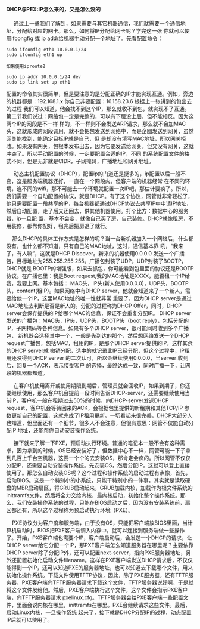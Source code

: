 #### DHCP与PEX:IP怎么来的，又是怎么没的

&nbsp;&nbsp;&nbsp;&nbsp; 通过上一章我们了解到，如果需要与其它机器通信，我们就需要一个通信地址，分配给对应的网卡。那么，如何将IP分配给网卡呢？学完这一张
你就可以使用ifcongfig 或 ip addr给机器手动分配一个地址了。先看配置命令：
```
sudo ifconfig eth1 10.0.0.1/24
sudo ifconfig eth1 up

如果使用iproute2

sudo ip addr 10.0.0.1/24 dev
sudo ip link set up eth1

```

配置的命令其实很简单，但是要注意的是分配正确的IP才能实现互通。例如，旁边的机器都是：192.168.1.x 你自己非要配置：16.158.23.6 根据上一张讲到的包出去的过程
我们可以知道，他会找不到这个IP，那么就收不到包，就实现不了互通。第二节我们说过：网络包一定是完整的，可以有下层没上层，但不能相反。因为这两个IP的网段是不一样
样的，不一样则不会发送ARP请求，那么就不会加MAC头，这就形成跨网段调用，就不会把包发送到网络中，而是企图发送到网关，虽然网关能找到，能确定目标IP就是自己，但
是却没有填写MAC地址，所以网关拒收。如果没有网关，包根本发布出去，因为它要发送给网关，但又没有网关，这就冲突了。所以手动配置的时候，一定要配置合适的IP，不同
的系统配置文件的格式不同，但是无非就是CIDR，子网掩码，广播地址和网关地址。

&nbsp;&nbsp;&nbsp;&nbsp; 动态主机配置协议（DHCP），配置ip的门道还是挺多的，ip配置以后一般不变，这是服务端机器还好，一直在一个网段内。但客户端的机器经常
在不同的环境，连不同的wifi，那不可能去一个环境就配置一次IP吧，那估计要疯了。所以，我们需要一个自动配置的协议，就是DHCP。有了这个协议，网管就非常轻松了，
他只需要配置一段共享的IP，每台机器都通过DHCP协议去共享IP中申请IP地址，然后自动配置，走了后又还回去，供其他机器使用。打个比方：数据中心的服务器，ip一旦配
置，基本不会变，就像自己买了房，自己装修。DHCP就像租房，不用装修，都帮你配好，租完后把房退了就行。

&nbsp;&nbsp;&nbsp;&nbsp;那么DHCP的具体工作方式是怎样的呢？当一台新机器加入一个网络后，什么都没有，也什么都不知道，只有自己的MAC地址，这时，通信基本靠
吼，“我来了，有人嘛”，这就是DHCP Discover。新来的机器使用0.0.0.0 发送一个广播包，目标地址为255.255.255.255。广播包封装了UDP，UDP封装了BOOTP，DHCP就是
BOOTP的增强版，如果去抓包，你可能看到包里面的协议还是BOOTP协议。在广播包里：我是Boot request,我的MAC地址是XXXX，能否租一个IP给我，我要上网。基本包括：
MAC头，IP头(新人使用0.0.0.0)，UDP头，BOOTP头，content(租IP)。如果网络中有DHCP server，他就会知道来了一个新人，需要给他一个IP，这里MAC地址的唯一性就非常
重要了，因为DHCP server是通过MAC地址去判断是否是新人的。分配的过程称为DHCP Offer，同时，DHCP server会保存提供的IP给哪个MAC的信息，保证不会重复分配IP。
DHCP server发送的广播包：MAC头，IP头，UDP头，BOOTP头（boot reply），包括分配的IP，子网掩码等各种信息。如果有多个DHCP server，很可能同时收到多个广播包，
新机器会选择其中一个，一般是先到达的那个，然后想网络发送一个DHCP request广播包，包括MAC，租用的IP，是那个DHCP server提供的IP，这样其余的DHCP server就
撤销分配，选中的就记录此IP已经分配，但这个过程中，IP租用还没得到DHCP server 的二次认可，所以会继续使用0.0.0.0，当server 收到后，回复一个ACK，表示接受客户
的选择，最终达成一致，同时广播一下，让网段的机器都知道。

&nbsp;&nbsp;&nbsp;&nbsp;  在客户机使用离开或使用期限到期后，管理员就会回收IP，如果到期了，你还要继续使用，那么客户机会提前一段时间告诉DHCP-server，还需要继续使用当前IP，客户机一般在租期过去50%的时候，向DHCP-server发送DHCP request，客户机会等待回来的ACK，会根据包里提供的新租期和其他TCP/IP
参数更新自己的配置，这就完成了IP租用更新。一切看起来很完美，DHCP大部分人也知道，但里面还有一个细节，很多人不会注意，但很有意思：网管不仅能自动分配IP
地址，还能帮你自动安装操作系统。

&nbsp;&nbsp;&nbsp;&nbsp; 接下就来了解一下PXE，预启动执行环境。普通的笔记本一般不会有这种需求，因为拿到的时候，OS已经安装好了，但数据中心不一样，网管可能一下子拿到几百上千台空机器，这要一个个的去安装OS，那肯定会疯的。所以网管不仅仅分配IP，还需要自动安装操作系统。先安装OS，然后分配IP，这就可以登上直接使用了。那怎么自动安装OS呢？这个过程和操作系统的启动过程有点像，首先，启动BIOS。这是一个特别小的小系统，只能干特别小的一件事，其实就是读取硬盘的MBR启动扇区，将GRUB启动起来，GRUB加载内核，加载作为根文件系统的inittramfs文件，然后将全力交给内核，最内核启动，初始化整个操作系统。那么，我们安装操作系统的过程，只能在BIOS启动之后，因为没有安装系统前，扇区都还有，所以这个过程称为预启动执行环境（PXE）。

&nbsp;&nbsp;&nbsp;&nbsp;PXE协议分为客户度和服务端，由于没有OS，只能把客户端放BIOS里面，当计算机启动时，BIOS把PXE客户端调入内存中，就可以连接到服务端做一些操作了。开始，PXE客户端也需要个IP，客户端启动后，会发送一个DHCP的请求，让DHCP server给它分配一个IP，那PXE客户端怎么知道服务器在哪里呢？主要依靠DHCP server除了分配IP外，还可以配置next-server，指向PXE服务器地址，另外还配置初始化启动文件filename。这样在PXE客户端发送DHCP请求后，不仅仅能得到一个IP，还可以知道PXE的服务器地址，也可以知道去下载哪个文件，用来初始化操作系统。下载文件使用TFTP协议，因此，除了PXE服务器，还有TFTP服务器，PXE客户端向TFTP服务器请求下载这个文件，TFTP服务器说好啊，于是就将这个文件发给他。然后，PXE客户端执行这个文件，这个文件会指示PXE客户端，向TFTP服务器请求
pxelinux.cfg。TFTP服务器会给PXE客户端一些配置文件，里面会说内核在哪里，inittramfs在哪里。PXE会继续请求这些文件。最后，启动Linux内核，一旦操作系统
起来了，接下就是DHCP分配IP的过程，动态配置IP后就可以使用了。



